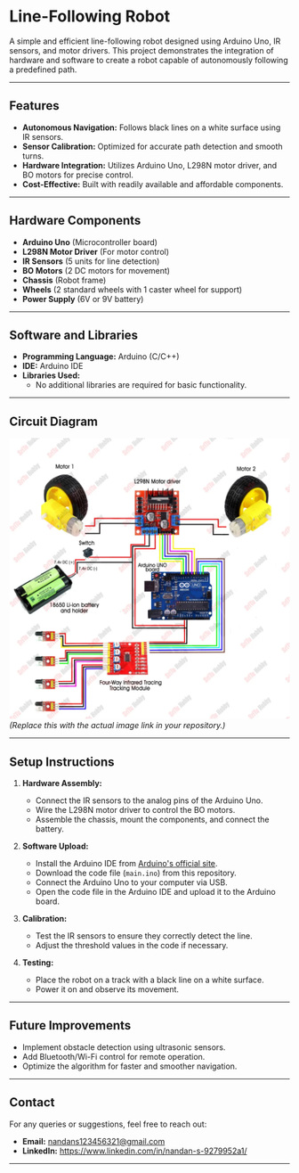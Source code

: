 # **Line-Following Robot**

A simple and efficient line-following robot designed using Arduino Uno, IR sensors, and motor drivers. This project demonstrates the integration of hardware and software to create a robot capable of autonomously following a predefined path.

---

## **Features**
- **Autonomous Navigation:** Follows black lines on a white surface using IR sensors.
- **Sensor Calibration:** Optimized for accurate path detection and smooth turns.
- **Hardware Integration:** Utilizes Arduino Uno, L298N motor driver, and BO motors for precise control.
- **Cost-Effective:** Built with readily available and affordable components.

---

## **Hardware Components**
- **Arduino Uno** (Microcontroller board)
- **L298N Motor Driver** (For motor control)
- **IR Sensors** (5 units for line detection)
- **BO Motors** (2 DC motors for movement)
- **Chassis** (Robot frame)
- **Wheels** (2 standard wheels with 1 caster wheel for support)
- **Power Supply** (6V or 9V battery)

---

## **Software and Libraries**
- **Programming Language:** Arduino (C/C++)
- **IDE:** Arduino IDE
- **Libraries Used:**  
  - No additional libraries are required for basic functionality.

---

## **Circuit Diagram**
![Circuit Diagram](circuit_diagram.png)  
*(Replace this with the actual image link in your repository.)*

---

## **Setup Instructions**
1. **Hardware Assembly:**
   - Connect the IR sensors to the analog pins of the Arduino Uno.
   - Wire the L298N motor driver to control the BO motors.
   - Assemble the chassis, mount the components, and connect the battery.

2. **Software Upload:**
   - Install the Arduino IDE from [Arduino's official site](https://www.arduino.cc/en/software).
   - Download the code file (`main.ino`) from this repository.
   - Connect the Arduino Uno to your computer via USB.
   - Open the code file in the Arduino IDE and upload it to the Arduino board.

3. **Calibration:**
   - Test the IR sensors to ensure they correctly detect the line.
   - Adjust the threshold values in the code if necessary.

4. **Testing:**
   - Place the robot on a track with a black line on a white surface.
   - Power it on and observe its movement.

---

## **Future Improvements**
- Implement obstacle detection using ultrasonic sensors.
- Add Bluetooth/Wi-Fi control for remote operation.
- Optimize the algorithm for faster and smoother navigation.

---

## **Contact**
For any queries or suggestions, feel free to reach out:  
- **Email:** nandans123456321@gmail.com  
- **LinkedIn:** https://www.linkedin.com/in/nandan-s-9279952a1/

---

